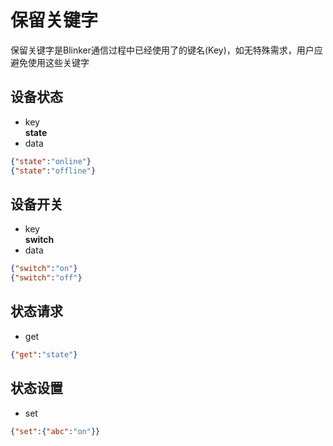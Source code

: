 # 保留关键字  
保留关键字是Blinker通信过程中已经使用了的键名(Key)，如无特殊需求，用户应避免使用这些关键字  

## 设备状态
- key  
  **state**
- data
```json
{"state":"online"}
{"state":"offline"}
```

## 设备开关  
- key  
  **switch**
- data
```json
{"switch":"on"}
{"switch":"off"}
```

## 状态请求
- get
```json
{"get":"state"}
```

## 状态设置
- set
```json
{"set":{"abc":"on"}}
```